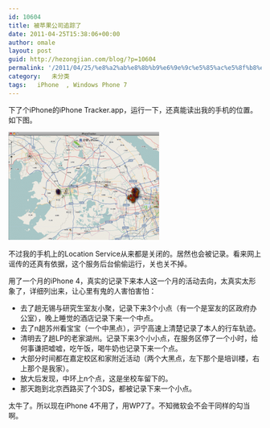 ```yaml
---
id: 10604
title: 被苹果公司追踪了
date: 2011-04-25T15:38:06+00:00
author: omale
layout: post
guid: http://hezongjian.com/blog/?p=10604
permalink: '/2011/04/25/%e8%a2%ab%e8%8b%b9%e6%9e%9c%e5%85%ac%e5%8f%b8%e8%bf%bd%e8%b8%aa%e4%ba%86/'
category:   未分类  
tags:   iPhone  , Windows Phone 7
---
```

下了个iPhone的iPhone Tracker.app，运行一下，还真能读出我的手机的位置。如下图。

[<img class="aligncenter size-medium wp-image-10605" height="215" src="/assets/images/2011/04/track-300x215.png" title="track" width="300"  />](/assets/images/2011/04/track.png)

不过我的手机上的Location Service从来都是关闭的。居然也会被记录。看来网上谣传的还真有依据，这个服务后台偷偷运行，关也关不掉。

用了一个月的iPhone 4，真实的记录下来本人这一个月的活动去向，太真实太形象了，详细列出来，让心里有鬼的人害怕害怕：

  * 去了趟无锡与研究生室友小聚，记录下来3个小点（有一个是室友的区政府办公室），晚上睡觉的酒店记录下来一个中点。
  * 去了n趟苏州看宝宝（一个中黑点），沪宁高速上清楚记录了本人的行车轨迹。
  * 清明去了趟LP的老家湖州。记录下来3个小小点，在服务区停了一个小时，给何事谦把嘘嘘，吃午饭，喝牛奶也记录下来一个点。
  * 大部分时间都在嘉定校区和家附近活动（两个大黑点，左下那个是培训楼，右上那个是我家）。
  * 放大后发现，中环上n个点，这是坐校车留下的。
  * 那天跑到北京西路买了个3DS，都被记录下来一个小点。

太牛了。所以现在iPhone 4不用了，用WP7了。不知微软会不会干同样的勾当啊。